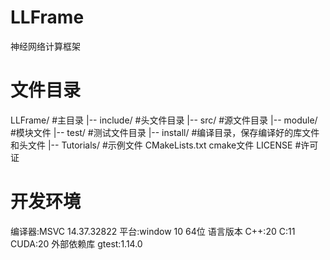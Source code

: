 # LLFrame

神经网络计算框架

# 文件目录

LLFrame/&#09;#主目录
|-- include/&#09;#头文件目录
|-- src/&#09;#源文件目录
|-- module/&#09;#模块文件
|-- test/&#09;#测试文件目录
|-- install/&#09;#编译目录，保存编译好的库文件和头文件
|-- Tutorials/&#09;#示例文件
CMakeLists.txt&#09;cmake文件
LICENSE&#09;#许可证

# 开发环境

编译器:MSVC 14.37.32822
平台:window 10 64位
语言版本
&#09;C++:20
&#09;C:11
&#09;CUDA:20
外部依赖库
&#09;gtest:1.14.0
